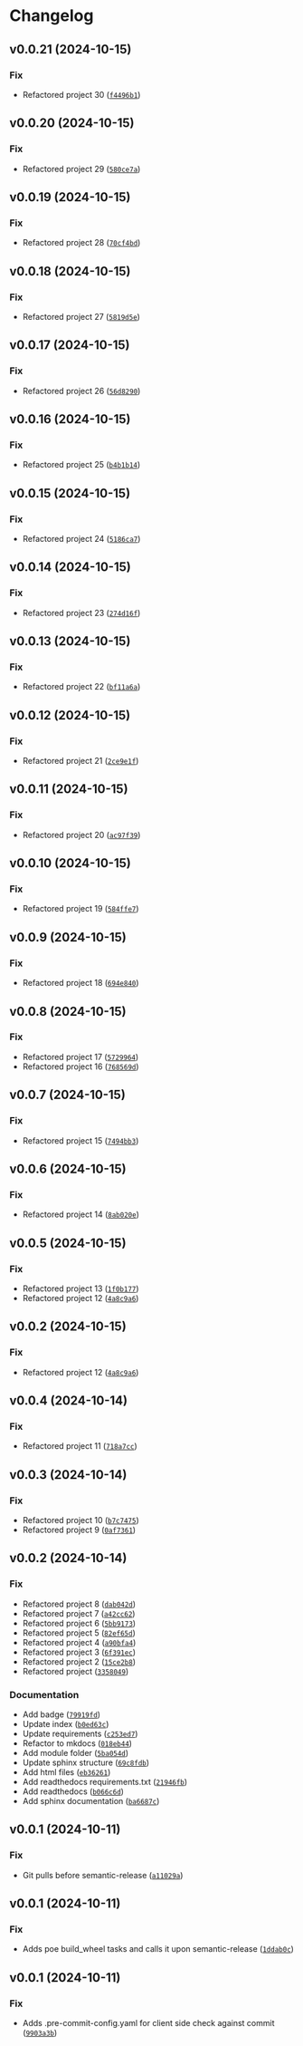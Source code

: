 # Changelog

<!--next-version-placeholder-->

## v0.0.21 (2024-10-15)

### Fix

* Refactored project 30 ([`f4496b1`](https://github.com/veil-org/veil/commit/f4496b120ce02c47cf0a846da717d0dbbdee950e))

## v0.0.20 (2024-10-15)

### Fix

* Refactored project 29 ([`580ce7a`](https://github.com/veil-org/veil/commit/580ce7a0fdabbdb48f72e610179e39a1241c6bfa))

## v0.0.19 (2024-10-15)

### Fix

* Refactored project 28 ([`70cf4bd`](https://github.com/veil-org/veil/commit/70cf4bd02cd2b1d57fafd5adb42e5a1286f5e604))

## v0.0.18 (2024-10-15)

### Fix

* Refactored project 27 ([`5819d5e`](https://github.com/veil-org/veil/commit/5819d5e89283e37c2bb50b7f9c4fa95e7293a098))

## v0.0.17 (2024-10-15)

### Fix

* Refactored project 26 ([`56d8290`](https://github.com/veil-org/veil/commit/56d829008798c7313a179f6cec03f1b16f07acb1))

## v0.0.16 (2024-10-15)

### Fix

* Refactored project 25 ([`b4b1b14`](https://github.com/veil-org/veil/commit/b4b1b141a0b0bfb9e2a9629355f1a1752b22303f))

## v0.0.15 (2024-10-15)

### Fix

* Refactored project 24 ([`5186ca7`](https://github.com/veil-org/veil/commit/5186ca7b55b21da0a1234fe86247c62c8775cd1a))

## v0.0.14 (2024-10-15)

### Fix

* Refactored project 23 ([`274d16f`](https://github.com/veil-org/veil/commit/274d16fbbd8a5b948b8e0ec39726328777d7edef))

## v0.0.13 (2024-10-15)

### Fix

* Refactored project 22 ([`bf11a6a`](https://github.com/veil-org/veil/commit/bf11a6a3f517e9a0083a7f721364de10bfce1193))

## v0.0.12 (2024-10-15)

### Fix

* Refactored project 21 ([`2ce9e1f`](https://github.com/veil-org/veil/commit/2ce9e1f527337ef6a53caeb1f71e4b481ba8b809))

## v0.0.11 (2024-10-15)

### Fix

* Refactored project 20 ([`ac97f39`](https://github.com/veil-org/veil/commit/ac97f39c77902147ff58af1ca97aa47a1ad3f508))

## v0.0.10 (2024-10-15)

### Fix

* Refactored project 19 ([`584ffe7`](https://github.com/veil-org/veil/commit/584ffe7b42141d59eb8a7b45e1faedb9d13b9343))

## v0.0.9 (2024-10-15)

### Fix

* Refactored project 18 ([`694e840`](https://github.com/veil-org/veil/commit/694e8404943e3699794a7ed7ebf8e9713399b1f1))

## v0.0.8 (2024-10-15)

### Fix

* Refactored project 17 ([`5729964`](https://github.com/veil-org/veil/commit/5729964962984bcfe5c6d38f35e27352a02a83ee))
* Refactored project 16 ([`768569d`](https://github.com/veil-org/veil/commit/768569d73e2513690ee0ac13ece5bf68c2710938))

## v0.0.7 (2024-10-15)

### Fix

* Refactored project 15 ([`7494bb3`](https://github.com/veil-org/veil/commit/7494bb3c4382f62c5b9da118263dff23d458257b))

## v0.0.6 (2024-10-15)

### Fix

* Refactored project 14 ([`8ab020e`](https://github.com/veil-org/veil/commit/8ab020ea13c62b89bb0495b4dde5c7272a7ef474))

## v0.0.5 (2024-10-15)

### Fix

* Refactored project 13 ([`1f0b177`](https://github.com/veil-org/veil/commit/1f0b177d8824dd6a5a1f8a57438cddf2f0b90466))
* Refactored project 12 ([`4a8c9a6`](https://github.com/veil-org/veil/commit/4a8c9a600d8d63d50ae9e1152ceb6f9de278ddc1))

## v0.0.2 (2024-10-15)

### Fix

* Refactored project 12 ([`4a8c9a6`](https://github.com/veil-org/veil/commit/4a8c9a600d8d63d50ae9e1152ceb6f9de278ddc1))

## v0.0.4 (2024-10-14)

### Fix

* Refactored project 11 ([`718a7cc`](https://github.com/veil-org/veil/commit/718a7cc6a12ee144f5d33848218217cac6ac9ac0))

## v0.0.3 (2024-10-14)

### Fix

* Refactored project 10 ([`b7c7475`](https://github.com/veil-org/veil/commit/b7c7475ba83dc9f07ed77d56fac7de40e4a55b94))
* Refactored project 9 ([`0af7361`](https://github.com/veil-org/veil/commit/0af73617aaccf79f6a26fc14e2b61974562f8f55))

## v0.0.2 (2024-10-14)

### Fix

* Refactored project 8 ([`dab042d`](https://github.com/veil-org/veil/commit/dab042d9ce77cd546124e10cdf831cc769da4b81))
* Refactored project 7 ([`a42cc62`](https://github.com/veil-org/veil/commit/a42cc62f825bb35764a0775cb26d369f91741de7))
* Refactored project 6 ([`5bb9173`](https://github.com/veil-org/veil/commit/5bb9173474c5b0642380e368678b70ae6ad49b55))
* Refactored project 5 ([`82ef65d`](https://github.com/veil-org/veil/commit/82ef65db59a376e9910fa0a7733b5d7bd5b0de78))
* Refactored project 4 ([`a90bfa4`](https://github.com/veil-org/veil/commit/a90bfa4ceebe84d604fa1f7c3fbb00f49527bee3))
* Refactored project 3 ([`6f391ec`](https://github.com/veil-org/veil/commit/6f391ec232b9eaef19707d74e544545ec8478551))
* Refactored project 2 ([`15ce2b8`](https://github.com/veil-org/veil/commit/15ce2b88c5d6808a4721e59dc7d578aa228e5fa2))
* Refactored project ([`3358049`](https://github.com/veil-org/veil/commit/3358049b339ef11d6f9b5487920602dd1949bb69))

### Documentation

* Add badge ([`79919fd`](https://github.com/veil-org/veil/commit/79919fd170350c0c5c81cccb0f88d4e5dc497a1d))
* Update index ([`b0ed63c`](https://github.com/veil-org/veil/commit/b0ed63c7b258082831e85fa7680c5f78a5889198))
* Update requirements ([`c253ed7`](https://github.com/veil-org/veil/commit/c253ed71bd102e243f9370c2a9830acb89044091))
* Refactor to mkdocs ([`018eb44`](https://github.com/veil-org/veil/commit/018eb4488a5a277be66a48c324cb72accab351dc))
* Add module folder ([`5ba054d`](https://github.com/veil-org/veil/commit/5ba054df4d99ec5b040ddb786123586ec193ee3d))
* Update sphinx structure ([`69c8fdb`](https://github.com/veil-org/veil/commit/69c8fdbd72f8ed21cf7574278807cc75e253021b))
* Add html files ([`eb36261`](https://github.com/veil-org/veil/commit/eb36261da40ad03ba87f170bcf5cd2c9cbfa8c07))
* Add readthedocs requirements.txt ([`21946fb`](https://github.com/veil-org/veil/commit/21946fb146b03ca0300a2f9156491caacc8aa5a9))
* Add readthedocs ([`b066c6d`](https://github.com/veil-org/veil/commit/b066c6d42c64f943cca64edef23584ed7f99a65f))
* Add sphinx documentation ([`ba6687c`](https://github.com/veil-org/veil/commit/ba6687c0631b19da48e5f6e9da865765e84fa34c))

## v0.0.1 (2024-10-11)

### Fix

* Git pulls before semantic-release ([`a11029a`](https://github.com/veil-org/veil/commit/a11029ae1cedf1db01cb85c1d9f23528a5120f14))

## v0.0.1 (2024-10-11)

### Fix

* Adds poe build_wheel tasks and calls it upon semantic-release ([`1ddab0c`](https://github.com/veil-org/veil/commit/1ddab0cacd4e6148f4c53131b9159b26141250f0))

## v0.0.1 (2024-10-11)

### Fix

* Adds .pre-commit-config.yaml for client side check against commit ([`9903a3b`](https://github.com/veil-org/veil/commit/9903a3ba149d1cbec1ecf401c0e47554698c8c9f))
